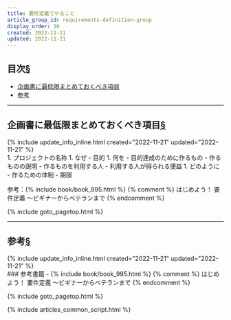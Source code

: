 ```yaml
---
title: 要件定義でやること
article_group_id: requirements-definition-group
display_order: 10
created: 2022-11-21
updated: 2022-11-21
---
```


## <a name="index">目次</a><a class="heading-anchor-permalink" href="#目次">§</a>

<ul id="index_ul">
<li><a href="#企画書に最低限まとめておくべき項目">企画書に最低限まとめておくべき項目</a></li>
<li><a href="#参考">参考</a></li>
</ul>

* * *
## <a name="企画書に最低限まとめておくべき項目">企画書に最低限まとめておくべき項目</a><a class="heading-anchor-permalink" href="#企画書に最低限まとめておくべき項目">§</a>
<div class="chapter-updated">{% include update_info_inline.html created="2022-11-21" updated="2022-11-21" %}</div>
1. プロジェクトの名称
1. なぜ
  - 目的
1. 何を
  - 目的達成のために作るもの
  - 作るものの説明
  - 作るものを利用する人
  - 利用する人が得られる便益
1. どのように
  - 作るための体制
  - 期限

参考：{% include book/book_995.html %} {% comment %} はじめよう！ 要件定義 ～ビギナーからベテランまで {% endcomment %}

{% include goto_pagetop.html %}

* * *
## <a name="参考">参考</a><a class="heading-anchor-permalink" href="#参考">§</a>
<div class="chapter-updated">{% include update_info_inline.html created="2022-11-21" updated="2022-11-21" %}</div>
### 参考書籍
- {% include book/book_995.html %} {% comment %} はじめよう！ 要件定義 ～ビギナーからベテランまで {% endcomment %}

{% include goto_pagetop.html %}

{% include articles_common_script.html %}
